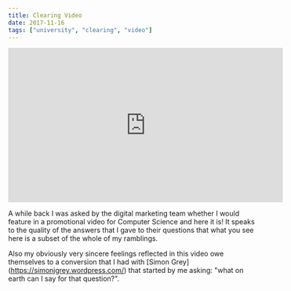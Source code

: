 ```yaml
---
title: Clearing Video
date: 2017-11-16
tags: ["university", "clearing", "video"]
---
```


<iframe width="560" height="315" src="https://www.youtube.com/embed/ESfVgIowpss?rel=0" frameborder="0" allowfullscreen></iframe>

A while back I was asked by the digital marketing team whether I would feature in a promotional video for Computer Science and here it is! It speaks to the quality of the answers that I gave to their questions that what you see here is a subset of the whole of my ramblings.

<!--more-->

Also my obviously very sincere feelings reflected in this video owe themselves to a conversion that I had with [Simon Grey] (https://simonjgrey.wordpress.com/) that started by me asking: "what on earth can I say for that question?".
